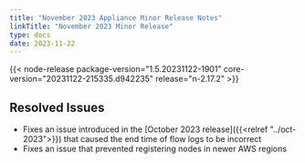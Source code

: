 ```yaml
---
title: "November 2023 Appliance Minor Release Notes"
linkTitle: "November 2023 Minor Release"
type: docs
date: 2023-11-22
---
```

{{< node-release package-version="1.5.20231122-1901" core-version="20231122-215335.d942235" release="n-2.17.2" >}}

## Resolved Issues
- Fixes an issue introduced in the [October 2023 release]({{<relref "../oct-2023">}}) that caused the end time of flow logs to be incorrect
- Fixes an issue that prevented registering nodes in newer AWS regions